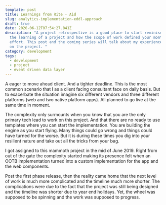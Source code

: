 ```yaml
---
template: post
title: Learnings from Rite - Aid
slug: analytics-implementation-eddl-approach
draft: true
date: 2020-06-12T07:54:27.841Z
description: "A project retrospective is a good place to start reminiscing about
  the learning of a project and how the scope of work defined your months of
  effort. This post and the coming series will talk about my experience working
  on the project. "
category: development
tags:
  - development
  - project
  - event driven data layer
---
```

A eager to move ahead client. And a tighter deadline. This is the most common scenario that I as a client facing consultant face on daily basis. But to exacerbate the situation imagine six different vendors and three different platforms (web and two native platform apps). All planned to go live at the same time in moment. 

The complexity only surmounts when you know that you are the only primary tech lead to work on this project. And that there are no ready to use templates where you can start the implementation. You are building the engine as you start flying. Many things could go wrong and things could have turned for the worse. But it is during these times you dig into your resilient nature and take out all the tricks from your bag.

I got assigned to this mammoth project in the mid of June 2019. Right from out of the gate the complexity started making its presence felt when an OOTB implementation turned into a custom implementation for the app and the web components. 

Post the first phase release, then the reality came home that the next level of work is much more complicated and the timeline much more shorter. The complications were due to the fact that the project was still being designed and the timeline was shorter due to year end holidays. Yet, the wheel was supposed to be spinning and the work was supposed to progress.